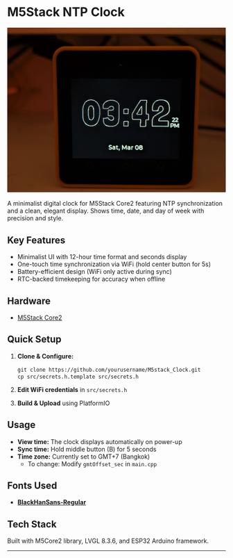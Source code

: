 # M5Stack NTP Clock

![M5Stack Clock Display](M5stack_clock.jpg)

A minimalist digital clock for M5Stack Core2 featuring NTP synchronization and a clean, elegant display. Shows time, date, and day of week with precision and style.

## Key Features

- Minimalist UI with 12-hour time format and seconds display
- One-touch time synchronization via WiFi (hold center button for 5s)
- Battery-efficient design (WiFi only active during sync)
- RTC-backed timekeeping for accuracy when offline

## Hardware

- [M5Stack Core2](https://shop.m5stack.com/products/m5stack-core2-esp32-iot-development-kit)

## Quick Setup

1. **Clone & Configure:**
   ```
   git clone https://github.com/yourusername/M5stack_Clock.git
   cp src/secrets.h.template src/secrets.h
   ```

2. **Edit WiFi credentials** in `src/secrets.h`

3. **Build & Upload** using PlatformIO

## Usage

- **View time:** The clock displays automatically on power-up
- **Sync time:** Hold middle button (B) for 5 seconds
- **Time zone:** Currently set to GMT+7 (Bangkok)
  - To change: Modify `gmtOffset_sec` in `main.cpp`

## Fonts Used

- [**BlackHanSans-Regular**](https://fonts.google.com/specimen/Black+Han+Sans)


## Tech Stack

Built with M5Core2 library, LVGL 8.3.6, and ESP32 Arduino framework.

---
